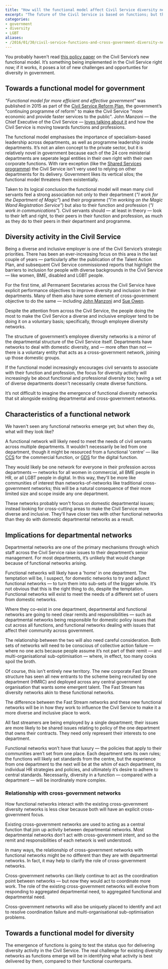 ```yaml
---
title: "How will the functional model affect Civil Service diversity networks?"
excerpt: "The future of the Civil Service is based on functions; but the work of diversity networks is based around departments. How can cross-government diversity activity evolve to meet the needs of a changing Civil Service?"
categories:
- government
- diversity
- LGBT
aliases:
- /2016/01/30/civil-service-functions-and-cross-government-diversity-networks/
---
```


You probably haven't read [this policy paper](//www.gov.uk/government/publications/civil-service-reform-plan) on the Civil Service’s new functional model. It’s something being implemented in the Civil Service right now; if it works, it poses a lot of new challenges and opportunties for diversity in government.

## Towards a functional model for government

*"Functional model for more efficient and effective government"* was published in 2015 as part of the [Civil Service Reform Plan](//www.gov.uk//publications/civil-service-reform-plan), the government’s "continuing programme of reform" to make the Civil Service "more economic and provide faster services to the public". John Manzoni — the Chief Executive of the Civil Service — [loves talking about it](//civilservice.blog.gov.uk/2015/04/16/forging-ahead-with-the-functions/) and how the Civil Service is moving towards functions and professions.

The functional model emphasises the importance of specialism-based leadership across departments, as well as programme leadership inside departments. It’s not an alien concept to the private sector, but it is relatively novel in government because each of the 24 core ministerial departments are seperate legal entities in their own right with their own corporate functions. With rare exception (like the [Shared Services programme](//www.gov.uk/government/news/next-generation-shared-services-to-save-millions-for-taxpayers)) the Civil Service isn't very used to relying on other departments for its delivery. Government likes its vertical silos; the functional model threatens them existentially.

Taken to its logical conclusion the functional model will mean many civil servants feel a strong association not only to their department (*"I work for the Department of Magic"*) and their programme (*"I'm working on the Magic Wand Registration Service"*) but also to their function and profession (*"I work in communications"*). Civil servants should — at least in theory — look to their left and right, to their peers in their function and profession, as much as they do to their peers in their department and programme.

## Diversity activity in the Civil Service

Being a diverse and inclusive employer is one of the Civil Service’s strategic priorities. There has been an ever-increasing focus on this area in the last couple of years — particularly after the publication of the Talent Action Plan, and subsequent Civil Service commissioned reports that highlight the barriers to inclusion for people with diverse backgrounds in the Civil Service — like women, BME, disabled and LGBT people.

For the first time, all Permanent Secretaries across the Civil Service have explicit performance objectives to improve diversity and inclusion in their departments. Many of them also have some element of cross-government objective to do the same — including [John Manzoni](//www.gov.uk/government/people/john-manzoni) and [Sue Owen](//www.gov.uk/government/people/sue-owen).

Despite the attention from across the Civil Service, the people doing the most to make the Civil Service a diverse and inclusive employer tend to be doing it on a voluntary basis; specifically, through employee diversity networks.

The structure of government’s employee diversity networks is a mirror of the departmental structure of the Civil Service itself. Departments have networks to deal with domestic diversity, and — more often than not — there is a voluntary entity that acts as a cross-government network, joining up those domestic groups.

If the functional model increasingly encourages civil servants to associate with their function and profession, the focus for diversity activity will increasingly be about functional and professional diversity too; having a set of diverse departments doesn't necessarily create diverse functions.

It’s not difficult to imagine the emergence of functional diversity networks that sit alongside existing departmental and cross-government networks.

## Characteristics of a functional network

We haven't seen any functional networks emerge yet; but when they do, what will they look like? 

A functional network will likely need to meet the needs of civil servants across multiple departments. It wouldn't necessarily be led from one department, though it might be resourced from a functional 'centre' — like [CCS](//www.gov.uk/government/organisations/crown-commercial-service) for the commercial function, or [GDS](//www.gov.uk/government/organisations/government-digital-service) for the digital function. 

They would likely be one network for everyone in their profession across departments — networks for all women in commercial, all BME people in HR, or all LGBT people in digital. In this way, they'll be more like communities of interest than networks-of-networks like traditional cross-government networks; this will be a natural consequence of their more limited size and scope inside any one department.

These networks probably won't focus on domestic departmental issues; instead looking for cross-cutting areas to make the Civil Service more diverse and inclusive. They'll have closer ties with other functional networks than they do with domestic departmental networks as a result.

## Implications for departmental networks 

Departmental networks are one of the primary mechanisms through which staff across the Civil Service raise issues to their department’s senior management. For most departments, it’s unlikely that would change because of functional networks arising. 

Functional networks will likely have a 'home' in one department. The temptation will be, I suspect, for domestic networks to try and adjunct functional networks — to turn them into sub-sets of the bigger whole. It’s not obvious that this is the right thing to do, despite the temptation. Functional networks will exist to meet the needs of a different set of users from domestic networks. 

Where they co-exist in one department, departmental and functional networks are going to need clear remits and responsibilities — such as departmental networks being responsible for domestic policy issues that cut across all functions, and functional networks dealing with issues that affect their community across government. 

The relationship between the two will also need careful consideration. Both sets of networks will need to be conscious of collective action failure — where no one acts because people assume it’s not part of their remit — and multi-organisational sub-optimisation — where, in effect, too many cooks spoil the broth.

Of course, this isn't entirely new territory. The new corporate Fast Stream structure has seen all new entrants to the scheme being recruited by one department (HMRC) and deployed across any central government organisation that wants some emergent talent. The Fast Stream has diversity networks akin to these functional networks.

The difference between the Fast Stream networks and these new functional networks will be in how they work to influence the Civil Service to make it a more diverse and inclusive place to work.

All fast streamers are being employed by a single department; their issues are more likely to be shared issues relating to policy of the one department that owns their contracts. They need only represent their interests to one department.

Functional networks won’t have that luxury — the policies that apply to their communities aren’t set from one place. Each department sets its own rules; the functions will likely set standards from the centre, but the experience from one department to the next will be at the whim of each department, its individual HR strategies and policies, and ultimately it’s desire to adhere to central standards. Necessarily, diversity in a function — compared with a department — will be inordinately more complex.

### Relationship with cross-government networks

How functional networks interact with the existing cross-government diversity networks is less clear because both will have an explicit cross-government focus.

Existing cross-government networks are used to acting as a central function that join up activity between departmental networks. Most departmental networks don't act with cross-government intent, and so the remit and responsibilities of each network is well understood.

In many ways, the relationship of cross-government networks with functional networks might be no different than they are with departmental networks. In fact, it may help to clarify the role of cross-government networks.

Cross-government networks can likely continue to act as the coordination point between networks — but now they would act to coordinate more work. The role of the existing cross-government networks will evolve from responding to aggregated departmental need, to aggregated functional and departmental need. 

Cross-government networks will also be uniquely placed to identify and act to resolve coordination failure and multi-organisational sub-optimisation problems.

## Towards a functional model for diversity

The emergence of functions is going to test the status quo for delivering diversity activity in the Civil Service. The real challenge for existing diversity networks as functions emerge will be in identifying what activity is best delivered by them, compared to their functional counterparts.